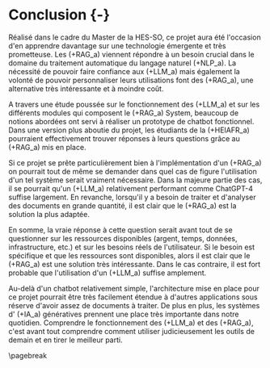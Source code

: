# Conclusion {-}


Réalisé dans le cadre du Master de la HES-SO, ce projet aura été l'occasion d'en apprendre davantage sur une technologie émergente et très prometteuse. Les (+RAG_a) viennent répondre à un besoin crucial dans le domaine du traitement automatique du langage naturel (+NLP_a). La nécessité de pouvoir faire confiance aux (+LLM_a) mais également la volonté de pouvoir personnaliser leurs utilisations font des (+RAG_a), une alternative très intéressante et à moindre coût.

A travers une étude poussée sur le fonctionnement des (+LLM_a) et sur les différents modules qui composent le (+RAG_a) System, beaucoup de notions abordées ont servi à réaliser un prototype de chatbot fonctionnel. Dans une version plus aboutie du projet, les étudiants de la (+HEIAFR_a) pourraient effectivement trouver réponses à leurs questions grâce au (+RAG_a) mis en place.

Si ce projet se prête particulièrement bien à l'implémentation d'un (+RAG_a) on pourrait tout de même se demander dans quel cas de figure l'utilisation d'un tel système serait vraiment nécessaire. Dans la majeure partie des cas, il se pourrait qu'un (+LLM_a) relativement performant comme ChatGPT-4 suffise largement. En revanche, lorsqu'il y a besoin de traiter et d'analyser des documents en grande quantité, il est clair que le (+RAG_a) est la solution la plus adaptée.

En somme, la vraie réponse à cette question serait avant tout de se questionner sur les ressources disponibles (argent, temps, données, infrastructure, etc.) et sur les besoins réels de l'utilisateur. Si le besoin est spécifique et que les ressources sont disponibles, alors il est clair que le (+RAG_a) est une solution très intéressante. Dans le cas contraire, il est fort probable que l'utilisation d'un (+LLM_a) suffise amplement.

Au-delà d'un chatbot relativement simple, l'architecture mise en place pour ce projet pourrait être très facilement étendue à d'autres applications sous réserve d'avoir assez de documents à traiter. De plus en plus, les systèmes d' (+IA_a) génératives prennent une place très importante dans notre quotidien. Comprendre le fonctionnement des (+LLM_a) et des (+RAG_a), c'est avant tout comprendre comment utiliser judicieusement les outils de demain et en tirer le meilleur parti.

\pagebreak
